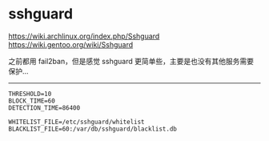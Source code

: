# sshguard

https://wiki.archlinux.org/index.php/Sshguard
https://wiki.gentoo.org/wiki/Sshguard

之前都用 fail2ban，但是感觉 sshguard 更简单些，主要是也没有其他服务需要保护…

---

```
THRESHOLD=10
BLOCK_TIME=60
DETECTION_TIME=86400

WHITELIST_FILE=/etc/sshguard/whitelist
BLACKLIST_FILE=60:/var/db/sshguard/blacklist.db
```
